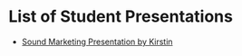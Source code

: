 # List of Student Presentations


- [Sound Marketing Presentation by Kirstin](SoundMarketingKirstin.pdf)

